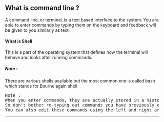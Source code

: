 ## What is command line ?
A command line, or terminal, is a text based interface to the system. You are able to enter commands by typing them on the keyboard and feedback will be given to you similarly as text.

#### What is Shell 
This is a part of the operating system that defines how the terminal will behave and looks after running commands.
##### Note :
There are various shells available but the most common one is called bash which stands for Bourne again shell

<pre>Note :
When you enter commands, they are actually stored in a history. You can traverse this history using the up and down arrow keys.
So don't bother re-typing out commands you have previously entered, you can usually just hit the up arrow a few times.
You can also edit these commands using the left and right arrow keys to move the cursor where you want.</pre>

---

